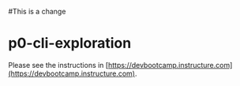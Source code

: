 #This is a change
# p0-cli-exploration

Please see the instructions in [https://devbootcamp.instructure.com](https://devbootcamp.instructure.com).
